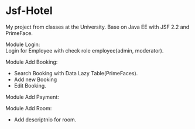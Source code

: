 # Jsf-Hotel
My project from classes at the University. Base on Java EE with JSF 2.2 and PrimeFace. 

Module Login: </br>
Login for Employee with check role employee(admin, moderator).

Module Add Booking: </br>
- Search Booking with Data Lazy Table(PrimeFaces).
- Add new Booking 
- Edit Booking.

Module Add Payment: </br>

Module Add Room: </br>
- Add descriptnio for room.
